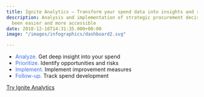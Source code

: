 ```yaml
---
title: Ignite Analytics – Transform your spend data into insights and results
description: Analysis and implementation of strategic procurement decisions has never
  been easier and more accessible
date: 2018-12-16T14:31:35.000+00:00
image: "/images/infographics/dashboard2.svg"

---
```

<ul class="fa-ul">

<li><span class="fa-li"><i class="fas fa-chart-bar" style="color: #3C6FE9"></i></span><span style="color: #3C6FE9">Analyze.</span> Get deep insight into your spend</li> 

<li><span class="fa-li"><i class="fas fa-exclamation-triangle" style="color: #3C6FE9"></i></span><span style="color: #3C6FE9">Prioritize.</span> Identify opportunities and risks</li> 

<li><span class="fa-li"><i class="fas fa-magic" style="color: #3C6FE9"></i></span><span style="color: #3C6FE9">Implement.</span> Implement improvement measures</li> 

<li><span class="fa-li"><i class="fas fa-sync"></i></span><span style="color: #3C6FE9">Follow-up.</span> Track spend development</li> 

</ul>

<a class="btn btn-primary action-btn" style="margin-top:1em !important;" href="/en/ignite-analytics/demo">Try Ignite Analytics</a>